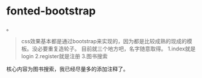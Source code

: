 # fonted-bootstrap
。
> css效果基本都是通过bootstrap来实现的，因为都是比较成熟的现成的模板。没必要重复造轮子。
目前就三个地方吧，名字随意取得。
1.index就是login
2.register就是注册
3.图书搜索

核心内容为图书搜索，我已经尽量多的添加注释了。
